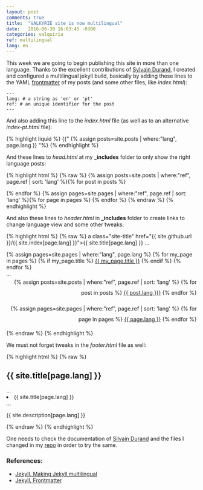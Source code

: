 ```yaml
---
layout: post
comments: true
title:  "VALKYRIE site is now multilingual"
date:   2016-06-30 16:03:45 -0300
categories: valquiria
ref: multilingual
lang: en
---
```


This week we are going to begin publishing this site in more than one language. Thanks to the excellent contributions of [Sylvain Durand][jekyll-multilingual], I created and configured a multilingual jekyll build, basically by adding these lines to the YAML [frontmatter][jekyll-frontmatter] of my posts (and some other files, like _index.html_):

```
---
lang: # a string as 'en' or 'pt'
ref: # an unique identifier for the post
---
```

And also adding this line to the _index.html_ file (as well as to an alternative _index-pt.html_ file):


{% highlight liquid %}
 {{" {% assign posts=site.posts | where:"lang", page.lang }} "%}
{% endhighlight %}


And these lines to _head.html_ at my **_includes** folder to only show the right language posts:


{% highlight html %}
{% raw %}
 {% assign posts=site.posts | where:"ref", page.ref | sort: 'lang' %}{% for post in posts %}
 <link rel="alternate" hreflang="{{ post.lang }}" href="{{ post.url }}" />{% endfor %}
 {% assign pages=site.pages | where:"ref", page.ref | sort: 'lang' %}{% for page in pages %}
 <link rel="alternate" hreflang="{{ page.lang }}" href="{{ page.url }}" />{% endfor %}
 <link rel="alternate" type="application/rss+xml" title="{{ site.title[page.lang] }}" href="{{ site.feed[page.lang] | prepend: site.github.url }}">
{% endraw %}
{% endhighlight %}


And also these lines to _header.html_ in **_includes** folder to create links to change language view and some other tweaks:

{% highlight html %}
{% raw %}
a class="site-title" href="{{ site.github.url }}/{{ site.index[page.lang] }}">{{ site.title[page.lang] }}</a>
...
<div class="trigger">
  {% assign pages=site.pages | where:"lang", page.lang %}
 {% for my_page in pages %}
   {% if my_page.title %}
   <a class="page-link" href="{{ my_page.url | prepend: site.github.url }}">{{ my_page.title }}</a>
   {% endif %}
 {% endfor %}
</div>
...
<div class="wrapper" style="text-align: right; line-height: 2em">
  {% assign posts=site.posts | where:"ref", page.ref | sort: 'lang' %}
  {% for post in posts %} <a href="{{ post.url | prepend: site.github.url }}" class="{{ post.lang }}">{{ post.lang }}}</a> {% endfor %}

  {% assign pages=site.pages | where:"ref", page.ref | sort: 'lang' %}
  {% for page in pages %} <a href="{{ page.url | prepend: site.github.url }}" class="{{ page.lang }}">{{ page.lang }}</a> {% endfor %}
</div>
{% endraw %}
{% endhighlight %}

We must not forget tweaks in the _footer.html_ file as well:

{% highlight html %}
{% raw %}
 <h2 class="footer-heading">{{ site.title[page.lang] }}</h2>
 ...
 <li>{{ site.title[page.lang] }}</li>
 ...
 <p>{{ site.description[page.lang] }}</p>
{% endraw %}
{% endhighlight %}

One needs to check the documentation of [Silvain Durand][jekyll-multilingual] and the files I changed in my [repo](https://github.com/fhcflx/valkyrie) in order to try the same.

### References:

- [Jekyll, Making Jekyll multilingual][jekyll-multilingual]
- [Jekyll, Frontmatter][jekyll-frontmatter]

[jekyll-frontmatter]: https://jekyllrb.com/docs/frontmatter/
[jekyll-multilingual]: https://www.sylvaindurand.org/making-jekyll-multilingual/
